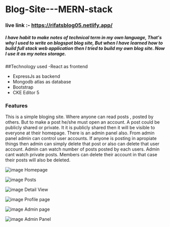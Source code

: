 # Blog-Site---MERN-stack
### live link :-  https://rifatsblog05.netlify.app/
##### I have habit to make notes of technical term in my own language, That's why I used to write on blogspot blog site, But when I have learned how to build full stack web application then I tried to build my own blog site. Now I use it as my notes storage.

##Technology used
-React as frontend
- ExpressJs as backend
- Mongodb atlas as database
- Bootstrap
- CKE Editor 5 

### Features
This is a simple bloging site. Where anyone can read posts , posted by others. But to make a post he/she must open an account. A post could be publicly shared or private. It it is publicly shared then it will be visible to everyone at their homepage. There is an admin panel also. From admin panel admin can control user accounts. If anyone is posting in apropiate things then admin can simply delete that post or also can delete that user account. Admin can watch number of posts posted by each users. Admin cant watch private posts. Members can delete their account in that case their posts will also be deleted.

![image](https://user-images.githubusercontent.com/55666627/176684380-aebe4906-c5b0-47f9-9d6d-cad71cd22766.png)
Homepage

![image](https://user-images.githubusercontent.com/55666627/176684460-390bd88f-3fb1-4a56-86a1-decc10fa1f85.png)
Posts

![image](https://user-images.githubusercontent.com/55666627/176686060-8a9955fb-4363-4599-9724-5ab4234e40cb.png)
Detail View

![image](https://user-images.githubusercontent.com/55666627/176686177-ded7593e-0e2f-4038-b03d-d0f2f226cd9c.png)
Profile page

![image](https://user-images.githubusercontent.com/55666627/176686226-3e80611d-8e84-4518-81cf-33d548c83d37.png)
Admin page

![image](https://user-images.githubusercontent.com/55666627/176686363-b347fffe-84ae-4608-b3bd-953d03b0a50e.png)
Admin Panel

